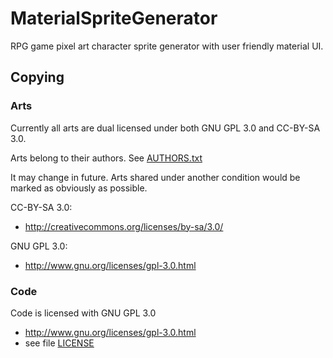# MaterialSpriteGenerator
RPG game pixel art character sprite generator with user friendly material UI.

## Copying
### Arts
Currently all arts are dual licensed under both GNU GPL 3.0 and CC-BY-SA 3.0.

Arts belong to their authors. See [AUTHORS.txt](AUTHORS.txt)

It may change in future. Arts shared under another condition would be marked as obviously as possible.

CC-BY-SA 3.0:
 - http://creativecommons.org/licenses/by-sa/3.0/

GNU GPL 3.0:
 - http://www.gnu.org/licenses/gpl-3.0.html

### Code
Code is licensed with GNU GPL 3.0
 - http://www.gnu.org/licenses/gpl-3.0.html
 - see file [LICENSE](LICENSE)
